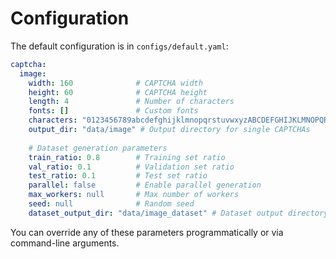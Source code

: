# Configuration

The default configuration is in `configs/default.yaml`:

```yaml
captcha:
  image:
    width: 160              # CAPTCHA width
    height: 60              # CAPTCHA height
    length: 4               # Number of characters
    fonts: []               # Custom fonts
    characters: "0123456789abcdefghijklmnopqrstuvwxyzABCDEFGHIJKLMNOPQRSTUVWXYZ"
    output_dir: "data/image" # Output directory for single CAPTCHAs
    
    # Dataset generation parameters
    train_ratio: 0.8        # Training set ratio
    val_ratio: 0.1          # Validation set ratio
    test_ratio: 0.1         # Test set ratio
    parallel: false         # Enable parallel generation
    max_workers: null       # Max number of workers
    seed: null              # Random seed
    dataset_output_dir: "data/image_dataset" # Dataset output directory
```

You can override any of these parameters programmatically or via command-line arguments. 